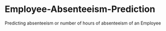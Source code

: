 # Employee-Absenteeism-Prediction
Predicting absenteeism or number of hours of absenteeism of an Employee
